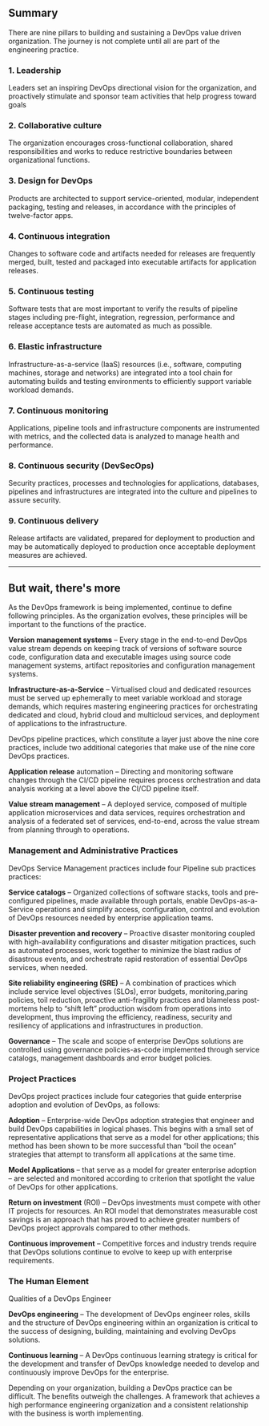 ## Summary
There are nine pillars to building and sustaining a DevOps value driven organization. The journey is not complete until all are part of the engineering practice. 

### 1. Leadership 
  Leaders set an inspiring DevOps directional vision for the organization, and proactively stimulate and sponsor team activities that help progress toward goals

### 2. Collaborative culture 
  The organization encourages cross-functional collaboration, shared responsibilities and works to reduce restrictive boundaries between organizational functions.

### 3. Design for DevOps
  Products are architected to support service-oriented, modular, independent packaging, testing and releases, in accordance with the principles of twelve-factor apps.

### 4. Continuous integration 
  Changes to software code and artifacts needed for releases are frequently merged, built, tested and packaged into executable artifacts for application releases.

### 5. Continuous testing 
  Software tests that are most important to verify the results of pipeline stages including pre-flight, integration, regression, performance and release acceptance tests are automated as much as possible.

### 6. Elastic infrastructure 
  Infrastructure-as-a-service (IaaS) resources (i.e., software, computing machines, storage and networks) are integrated into a tool chain for automating builds and testing environments to efficiently support variable workload demands.

### 7. Continuous monitoring 
  Applications, pipeline tools and infrastructure components are instrumented with metrics, and the collected data is analyzed to manage health and performance.

### 8. Continuous security (DevSecOps) 
  Security practices, processes and technologies for applications, databases, pipelines and infrastructures are integrated into the culture and pipelines to assure security.

### 9. Continuous delivery 
  Release artifacts are validated, prepared for deployment to production and may be automatically deployed to production once acceptable deployment measures are achieved.
  ____________________________________
  
## But wait, there's more 
  As the DevOps framework is being implemented, continue to define following principles. As the organization evolves, these principles will be important to the functions of the practice. 

  **Version management systems** – Every stage in the end-to-end DevOps value stream depends on keeping track of versions of software source code, configuration data and executable images using source code management systems, artifact repositories and configuration management systems.

  **Infrastructure-as-a-Service** – Virtualised cloud and dedicated resources must be served up ephemerally to meet variable workload and storage demands, which requires mastering engineering practices for orchestrating dedicated and cloud, hybrid cloud and multicloud services, and deployment of applications to the infrastructure.

  DevOps pipeline practices, which constitute a layer just above the nine core practices, include two additional categories that make use of the nine core DevOps practices.

  **Application release** automation – Directing and monitoring software changes through the CI/CD pipeline requires process orchestration and data analysis working at a level above the CI/CD pipeline itself.

  **Value stream management** – A deployed service, composed of multiple application microservices and data services, requires orchestration and analysis of a federated set of services, end-to-end, across the value stream from planning through to operations.

### Management and Administrative Practices
  DevOps Service Management practices include four Pipeline sub practices practices:

  **Service catalogs** – Organized collections of software stacks, tools and pre-configured pipelines, made available through portals, enable DevOps-as-a-Service operations and simplify access, configuration, control and evolution of DevOps resources needed by enterprise application teams.

  **Disaster prevention and recovery** – Proactive disaster monitoring coupled with high-availability configurations and disaster mitigation practices, such as automated processes, work together to minimize the blast radius of disastrous events, and orchestrate rapid restoration of essential DevOps services, when needed.

  **Site reliability engineering (SRE)** – A combination of practices which include service level objectives (SLOs), error
  budgets, monitoring,paring policies, toil reduction, proactive anti-fragility practices and blameless post-mortems help to “shift left” production wisdom from operations into development, thus improving the efficiency, readiness, security and resiliency of applications and infrastructures in production.

  **Governance** – The scale and scope of enterprise DevOps solutions are controlled using governance policies-as-code implemented through service catalogs, management dashboards and error budget policies.

### Project Practices
  DevOps project practices include four categories that guide enterprise adoption and evolution of DevOps, as follows:

  **Adoption** – Enterprise-wide DevOps adoption strategies that engineer and build DevOps capabilities in logical phases. This begins with a small set of representative applications that serve as a model for other applications; this method has been shown to be more successful than “boil the ocean” strategies that attempt to transform all applications at the same time.

  **Model Applications** – that serve as a model for greater enterprise adoption – are selected and monitored according to criterion that spotlight the value of DevOps for other applications.

  **Return on investment** (ROI) – DevOps investments must compete with other IT projects for resources. An ROI model that demonstrates measurable cost savings is an approach that has proved to achieve greater numbers of DevOps project approvals compared to other methods.

  **Continuous improvement** – Competitive forces and industry trends require that DevOps solutions continue to evolve to keep up with enterprise requirements.

### The Human Element
  Qualities of a DevOps Engineer

  **DevOps engineering** – The development of DevOps engineer roles, skills and the structure of DevOps engineering within an organization is critical to the success of designing, building, maintaining and evolving DevOps solutions.

  **Continuous learning** – A DevOps continuous learning strategy is critical for the development and transfer of DevOps knowledge needed to develop and continuously improve DevOps for the enterprise.

  Depending on your organization, building a DevOps practice can be difficult. The benefits outweigh the challenges. A framework
  that achieves a high performance engineering organization and a consistent relationship with the business is worth implementing.
  
